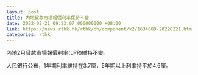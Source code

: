 ```yaml
---
layout: post
title: 內地貸款市場報價利率保持不變
date: 2022-02-21 09:23:07.000000000 +08:00
link: https://news.rthk.hk/rthk/ch/component/k2/1634889-20220221.htm
categories: rthk
---
```


內地2月貸款市場報價利率(LPR)維持不變。

人民銀行公布，1年期利率維持在3.7厘，5年期以上利率持平於4.6厘。
